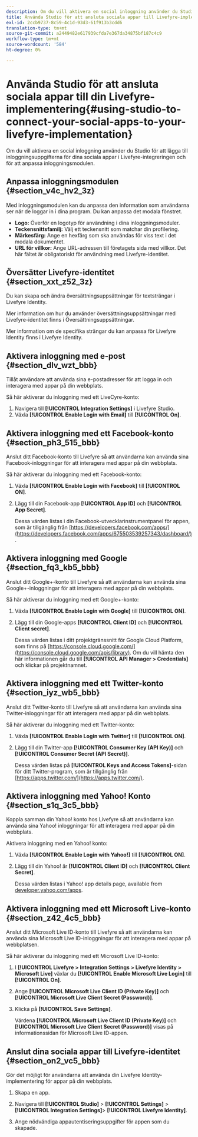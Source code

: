 ```yaml
---
description: Om du vill aktivera en social inloggning använder du Studio för att lägga till inloggningsuppgifterna för dina sociala appar i Livefyre-integreringen och för att anpassa inloggningsmodulen.
title: Använda Studio för att ansluta sociala appar till Livefyre-implementeringen
exl-id: 2ccb9737-8c59-4c1d-93d3-61f913b3cdd6
translation-type: tm+mt
source-git-commit: a2449482e617939cfda7e367da34875bf187c4c9
workflow-type: tm+mt
source-wordcount: '584'
ht-degree: 0%

---
```


# Använda Studio för att ansluta sociala appar till din Livefyre-implementering{#using-studio-to-connect-your-social-apps-to-your-livefyre-implementation}

Om du vill aktivera en social inloggning använder du Studio för att lägga till inloggningsuppgifterna för dina sociala appar i Livefyre-integreringen och för att anpassa inloggningsmodulen.

## Anpassa inloggningsmodulen {#section_v4c_hv2_3z}

Med inloggningsmodulen kan du anpassa den information som användarna ser när de loggar in i dina program. Du kan anpassa det modala fönstret.

* **Logo:** Överför en logotyp för användning i dina inloggningsmoduler.
* **Teckensnittsfamilj:** Välj ett teckensnitt som matchar din profilering.
* **Märkesfärg:** Ange en hexfärg som ska användas för viss text i det modala dokumentet.
* **URL för villkor:** Ange URL-adressen till företagets sida med villkor. Det här fältet är obligatoriskt för användning med Livefyre-identitet.

## Översätter Livefyre-identitet {#section_xxt_z52_3z}

Du kan skapa och ändra översättningsuppsättningar för textsträngar i Livefyre Identity.

Mer information om hur du använder översättningsuppsättningar med Livefyre-identitet finns i Översättningsuppsättningar.

Mer information om de specifika strängar du kan anpassa för Livefyre Identity finns i Livefyre Identity.

## Aktivera inloggning med e-post {#section_dlv_wzt_bbb}

Tillåt användare att använda sina e-postadresser för att logga in och interagera med appar på din webbplats.

Så här aktiverar du inloggning med ett LiveCyre-konto:

1. Navigera till **[!UICONTROL Integration Settings]** i Livefyre Studio.
1. Växla **[!UICONTROL Enable Login with Email]** till **[!UICONTROL On]**.

## Aktivera inloggning med ett Facebook-konto {#section_ph3_515_bbb}

Anslut ditt Facebook-konto till Livefyre så att användarna kan använda sina Facebook-inloggningar för att interagera med appar på din webbplats.

Så här aktiverar du inloggning med ett Facebook-konto:

1. Växla **[!UICONTROL Enable Login with Facebook]** till **[!UICONTROL ON]**.

1. Lägg till din Facebook-app **[!UICONTROL App ID]** och **[!UICONTROL App Secret]**.

   Dessa värden listas i din Facebook-utvecklarinstrumentpanel för appen, som är tillgänglig från [https://developers.facebook.com/apps/](https://developers.facebook.com/apps/675503539257343/dashboard/).

## Aktivera inloggning med Google {#section_fq3_kb5_bbb}

Anslut ditt Google+-konto till Livefyre så att användarna kan använda sina Google+-inloggningar för att interagera med appar på din webbplats.

Så här aktiverar du inloggning med ett Google+-konto:

1. Växla **[!UICONTROL Enable Login with Google]** till **[!UICONTROL ON]**.

1. Lägg till din Google-apps **[!UICONTROL Client ID]** och **[!UICONTROL Client secret]**.

   Dessa värden listas i ditt projektgränssnitt för Google Cloud Platform, som finns på [https://console.cloud.google.com/](https://console.cloud.google.com/apis/library). Om du vill hämta den här informationen går du till **[!UICONTROL API Manager > Credentials]** och klickar på projektnamnet.

## Aktivera inloggning med ett Twitter-konto {#section_iyz_wb5_bbb}

Anslut ditt Twitter-konto till Livefyre så att användarna kan använda sina Twitter-inloggningar för att interagera med appar på din webbplats.

Så här aktiverar du inloggning med ett Twitter-konto:

1. Växla **[!UICONTROL Enable Login with Twitter]** till **[!UICONTROL ON]**.

1. Lägg till din Twitter-app **[!UICONTROL Consumer Key (API Key)]** och **[!UICONTROL Consumer Secret (API Secret)]**.

   Dessa värden listas på **[!UICONTROL Keys and Access Tokens]**-sidan för ditt Twitter-program, som är tillgänglig från [https://apps.twitter.com/](https://apps.twitter.com/).

## Aktivera inloggning med Yahoo! Konto {#section_s1q_3c5_bbb}

Koppla samman din Yahoo! konto hos Livefyre så att användarna kan använda sina Yahoo! inloggningar för att interagera med appar på din webbplats.

Aktivera inloggning med en Yahoo! konto:

1. Växla **[!UICONTROL Enable Login with Yahoo!]** till **[!UICONTROL ON]**.

1. Lägg till din Yahoo! är **[!UICONTROL Client ID]** och **[!UICONTROL Client Secret]**.

   Dessa värden listas i Yahoo! app details page, available from [developer.yahoo.com/apps](https://developer.yahoo.com/apps).

## Aktivera inloggning med ett Microsoft Live-konto {#section_z42_4c5_bbb}

Anslut ditt Microsoft Live ID-konto till Livefyre så att användarna kan använda sina Microsoft Live ID-inloggningar för att interagera med appar på webbplatsen.

Så här aktiverar du inloggning med ett Microsoft Live ID-konto:

1. I **[!UICONTROL Livefyre > Integration Settings > Livefyre Identity > Microsoft Live]** växlar du **[!UICONTROL Enable Microsoft Live Login]** till **[!UICONTROL On]**.

1. Ange **[!UICONTROL Microsoft Live Client ID (Private Key)]** och **[!UICONTROL Microsoft Live Client Secret (Password)]**.

1. Klicka på **[!UICONTROL Save Settings]**.

   Värdena **[!UICONTROL Microsoft Live Client ID (Private Key)]** och **[!UICONTROL Microsoft Live Client Secret (Password)]** visas på informationssidan för Microsoft Live ID-appen.

## Anslut dina sociala appar till Livefyre-identitet {#section_on2_vc5_bbb}

Gör det möjligt för användarna att använda din Livefyre Identity-implementering för appar på din webbplats.

1. Skapa en app.
1. Navigera till **[!UICONTROL Studio]** > **[!UICONTROL Settings]** > **[!UICONTROL Integration Settings]**> **[!UICONTROL Livefyre Identity]**.

1. Ange nödvändiga appautentiseringsuppgifter för appen som du skapade.
